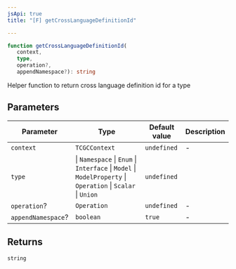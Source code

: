 ```yaml
---
jsApi: true
title: "[F] getCrossLanguageDefinitionId"

---
```

```ts
function getCrossLanguageDefinitionId(
   context, 
   type, 
   operation?, 
   appendNamespace?): string
```

Helper function to return cross language definition id for a type

## Parameters

| Parameter | Type | Default value | Description |
| ------ | ------ | ------ | ------ |
| `context` | `TCGCContext` | `undefined` | - |
| `type` | \| `Namespace` \| `Enum` \| `Interface` \| `Model` \| `ModelProperty` \| `Operation` \| `Scalar` \| `Union` | `undefined` |  |
| `operation`? | `Operation` | `undefined` | - |
| `appendNamespace`? | `boolean` | `true` | - |

## Returns

`string`
